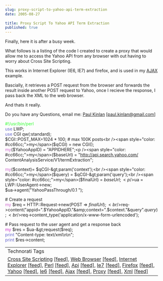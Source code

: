 ```yaml
---
slug: proxy-script-to-yahoo-api-term-extraction
date: 2005-08-27
 
title: Proxy Script To Yahoo API Term Extraction
published: true
---
```

Finally, here it is after a busy week.<p />What follows is a listing of the code I created to create a proxy that would allow me to access the Yahoo API from any browser with out having to worry about Cross Site Scripting.<p />This works in Internet Explorer (IE6, IE7) and firefox, and is used in my <a href="http://www.kinlan.co.uk/AjaxExperiments/AjaxTag">AJAX </a>example.<p />Bascially, it retrieves a POST request from the browser and forwards the result inside another POST request to Yahoo, once I recieve the response, I pass back the XML to the web browser.<p />And thats it really.<p />Do you have any Questions, email me: <a href="mailto:paul.kinlan@gmail.com">Paul Kinlan</a> [paul.kinlan@gmail.com]<p /><span style="color: #33ff33;">#!/usr/bin/perl</span><br /><span style="color: #6666cc;">use</span> LWP;<br /><span style="color: #6666cc;">use</span> CGI qw(:standard);<br />$CGI::POST_MAX=1024 * 100;  # max 100K posts<br /><span style="color: #cc66cc;">my</span>($qCGI) = new CGI();<br /><span style="color: #cc66cc;">my</span>($YahooAppID) = "APPIDHERE";<p /><span style="color: #cc66cc;">my</span>($baseUrl) = "<a href="http://api.search.yahoo.com/">http://api.search.yahoo.com/</a><br />ContentAnalysisService/V1/termExtraction";<p /><span style="color: #cc66cc;">my</span>($context)= $qCGI-&gt;param('context');<br /><span style="color: #cc66cc;">my</span>($query) = $qCGI-&gt;param('query');<br /><span style="color: #cc66cc;">my</span>($finalUrl) = $baseUrl ;<p />$ua = LWP::UserAgent-&gt;new;<br />$ua-&gt;agent("YahooPassThrough/0.1 ");<p /># Create a request<br /><span style="color: #cc66cc;">my</span> $req = HTTP::Request-&gt;new(POST =&gt; $finalUrl);<br />$req-&gt;content("appid=".$YahooAppID."&amp;context=".$context."&amp;query".$query);<br />$req-&gt;content_type('application/x-www-form-urlencoded');<p /># Pass request to the user agent and get a response back<br /><span style="color: #cc33cc;">my</span> $res = $ua-&gt;request($req);<br /><span style="color: #6666cc;">print</span> "Content-type: text/xml\n\n";<br /><span style="color: #6666cc;">print</span> $res-&gt;content;<p /><table class="TechnoratiHead TagHeader">
<tr><td>Technorati Tags</td></tr>
<tr class="Technorati"><td>
<a href="http://www.technorati.com/tag/Cross%20Site%20Scripting" class="Tag" rel="tag">Cross Site Scripting</a> <a href="http://feeds.technorati.com/feed/posts/tag/Cross%20Site%20Scripting" class="Tag">[feed]</a>, <a href="http://www.technorati.com/tag/Web%20Browser" class="Tag" rel="tag">Web Browser</a> <a href="http://feeds.technorati.com/feed/posts/tag/Web%20Browser" class="Tag">[feed]</a>, <a href="http://www.technorati.com/tag/Internet%20Explorer" class="Tag" rel="tag">Internet Explorer</a> <a href="http://feeds.technorati.com/feed/posts/tag/Internet%20Explorer" class="Tag">[feed]</a>, <a href="http://www.technorati.com/tag/Perl" class="Tag" rel="tag">Perl</a> <a href="http://feeds.technorati.com/feed/posts/tag/Perl" class="Tag">[feed]</a>, <a href="http://www.technorati.com/tag/Api" class="Tag" rel="tag">Api</a> <a href="http://feeds.technorati.com/feed/posts/tag/Api" class="Tag">[feed]</a>, <a href="http://www.technorati.com/tag/Ie7" class="Tag" rel="tag">Ie7</a> <a href="http://feeds.technorati.com/feed/posts/tag/Ie7" class="Tag">[feed]</a>, <a href="http://www.technorati.com/tag/Firefox" class="Tag" rel="tag">Firefox</a> <a href="http://feeds.technorati.com/feed/posts/tag/Firefox" class="Tag">[feed]</a>, <a href="http://www.technorati.com/tag/Yahoo" class="Tag" rel="tag">Yahoo</a> <a href="http://feeds.technorati.com/feed/posts/tag/Yahoo" class="Tag">[feed]</a>, <a href="http://www.technorati.com/tag/Ie6" class="Tag" rel="tag">Ie6</a> <a href="http://feeds.technorati.com/feed/posts/tag/Ie6" class="Tag">[feed]</a>, <a href="http://www.technorati.com/tag/Ajax" class="Tag" rel="tag">Ajax</a> <a href="http://feeds.technorati.com/feed/posts/tag/Ajax" class="Tag">[feed]</a>, <a href="http://www.technorati.com/tag/Proxy" class="Tag" rel="tag">Proxy</a> <a href="http://feeds.technorati.com/feed/posts/tag/Proxy" class="Tag">[feed]</a>, <a href="http://www.technorati.com/tag/Xml" class="Tag" rel="tag">Xml</a> <a href="http://feeds.technorati.com/feed/posts/tag/Xml" class="Tag">[feed]</a>
</td></tr>
</table><div class="blogger-post-footer"><img class="posterous_download_image" src="https://blogger.googleusercontent.com/tracker/8109338-112514459730933893?l=www.kinlan.co.uk%2Findex.html" height="1" alt="" width="1" /></div>

